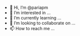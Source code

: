 - 👋 Hi, I’m @pariapm
- 👀 I’m interested in ...
- 🌱 I’m currently learning ...
- 💞️ I’m looking to collaborate on ...
- 📫 How to reach me ...

<!---
pariapm/pariapm is a ✨ special ✨ repository because its `README.md` (this file) appears on your GitHub profile.
You can click the Preview link to take a look at your changes.
--->
